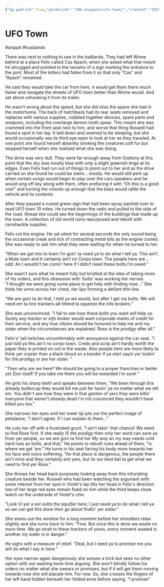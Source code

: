```yaml
---
{"dg-publish":true,"permalink":"/00-snippets/ufo-town/","created":"2025-05-15T15:05:48.966-05:00","updated":"2025-05-15T17:16:11.523-05:00"}
---
```


# UFO Town
#snippit #husbando


There was next to nothing to see in the badlands.  They had left Winne behind at a place Felix called Cas Apach; when she asked what that meant he shrugged and pointed to the remains of a sign marking the entrance to the joint.  Most of the letters had fallen from it so that only “Cas” and “Apach” remained.

He said they would take the car from here, it would get them there much faster and navigate the streets of UFO town better than Winne would. And set about unhooking it from its trailer.

He wasn’t wrong about the speed, but she did miss the space she had in the motorhome.  The back of hatchback had its rear seats removed and replaces with various supplies, cobbled together devices, spare parts and weapons, including the overlarge  demon tooth spear.  This meant she was crammed into the front seat next to him, and worse that thing Roswell had found a spot in her lap.   It laid down and seemed to be sleeping, but she would occasionally see its third eye open to look at her as they traveled.  At one point she found herself absently stroking the creatures soft fur but stopped herself when she realized what she was doing.

The drive was very dull.  They were far enough away from Gluttony at this point that the sky was mostly blue with only a slight greenish tinge at its edges. Even Felix had run out of things to point out to her and as the drive carried on she found he could be silent… mostly.  He would still perk up when certain songs would begin to play over the cars speakers and he would sing off key along with them, often prefacing it with “Oh this is a good one!” and turning the volume up enough that the bass would rattle the vehicle and its contents.

After they passed a rusted green sign that had been spray painted over to read UFO town 10 miles. He turned down the radio and pulled to the side of the road.  Ahead she could see the beginnings of the buildings that made up the town.  A collection of old world ruins repurposed and rebuilt with ramshackle supplies.

Felix cut the engine.  He sat silent for several seconds the only sound being the occasional creak and tick of contracting metal bits as the engine cooled.  She was ready to ask him what they were waiting for when he turned to her.

“When we get into to town I’m goin’ ta need ya to do what I tell ya.  This ain’t a Mute town and It certainly ain’t no Corpo town.  The people here are… odd. An I wouldn’t be comin’ here if I didn’t need these bolts I’m owed.”

She wasn’t sure what he meant fully but bristled at the idea of taking more of his orders, and this obsession with ‘bolts’ was working her nerves.  
“I thought we were going some place to get help with finding rose…” She folds her arms across her chest, her lips forming a defiant thin line.

“We are goin ta do that, I told ya we would, but after I get my bolts.  We will need em ta hire trackers a# titlend ta squeeze the info brokers.”

She was unconvinced. "I fail to see how these *bolts* you want will help us.  Surely any *tracker* or *info broker* would want corporate marks of credit for their service, and any true citizen should be honored to help me and my sister when the circumstances are explained.  Rose is the *prodigy* after all."

Felix's' tail twitches uncomfortably with annoyance against the car seat.  "I just told ya this ain't no corpo town.  Creds and scrip ain't hardly worth the paper they is printed on out in the waste.  Also people here are more likely ta think yer crazier than a black blood on a bender if ya start sayin yer lookin' fer the prodigy or are her sister. "

"Then why are we here?  We should be going to a proper franchise or better yet Zion itself!  If you take me there you will be rewarded I'm sure! " 

He grits his sharp teeth and speaks between them, "We been through this already buttercup they would kill me just fer havin' ya no matter what we tell em.  You didn't see how they were in that *garden* of yers they were killin' everyone that weren't already dead I'm not convinced they wouldn't have killed you too."

She narrows her eyes and her lower lip juts out the perfect image of petulance, "I don't agree. If I can explain to them..."

He cuts her off with a frustrated grunt, "I ain't takin' that chance! We need ta find Rose first.  If she really IS the *prodigy* then only her word can save us from yer people, so we are goin ta find her *My way* an my way needs cold hard nuts an bolts, and that,"  He points to rebuilt ruins ahead of them, "is where we get 'em."  He turns in his seat facing his body more towards her his face and voice softening, "An that place is dangerous, the people there ain't mine and they certainly aint yers, but its our best bet ta get what we need to find yer Rose."

She throws her head back purposely looking away from this infuriating creature beside her.  Roswell who had been watching the argument with some interest from her spot in Violet's lap tilts her head in Felix's direction two of her large red eyes remain fixed on him while the third keeps close watch on the underside of Violet's chin.

"Look Vi yer a *eel outta the aquifier* here, I just need ya to do what I tell ya so we can get this done then go about findin' yer sister."

She stares out the window for a long moment before her shoulders relax slightly and she turns back to him.  "Fine. But once this is done we waste no more time. We go strait to these *trackers* of yours, every moment wasted is another my sister is in danger."

He sighs with a measure of relief.  "Deal, but I need ya to promise me you will do what I say in here."

Her eyes narrow again dangerously she senses a trick but sees no other option with out wasting more time arguing.  She won't blindly follow his orders no matter what she swears or promises, but if it will get them moving towards rose she will placate him.  For now.  So, she crosses the fingers of her left hand hidden beneath her folded arms before saying, "I promise" 